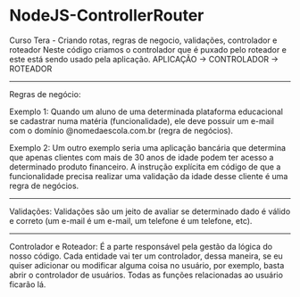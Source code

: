 # NodeJS-ControllerRouter
 Curso Tera - Criando rotas, regras de negocio, validações, controlador e roteador
 Neste código criamos o controlador que é puxado pelo roteador e este está sendo usado pela aplicação.
 APLICAÇÃO -> CONTROLADOR -> ROTEADOR

_____

Regras de negócio:

Exemplo 1:
Quando um aluno de uma determinada plataforma educacional se cadastrar numa matéria (funcionalidade), ele deve possuir um e-mail com o domínio @nomedaescola.com.br (regra de negócios).

Exemplo 2:
Um outro exemplo seria uma aplicação bancária que determina que apenas clientes com mais de 30 anos de idade podem ter acesso a determinado produto financeiro. A instrução explícita em código de que a funcionalidade precisa realizar uma validação da idade desse cliente é uma regra de negócios.
_____

Validações:
Validações são um jeito de avaliar se determinado dado é válido e correto (um e-mail é um e-mail, um telefone é um telefone, etc).
_____

Controlador e Roteador:
É a parte responsável pela gestão da lógica do nosso código. Cada entidade vai ter um controlador, dessa maneira, se eu quiser adicionar ou modificar alguma coisa no usuário, por exemplo, basta abrir o controlador de usuários. Todas as funções relacionadas ao usuário ficarão lá.